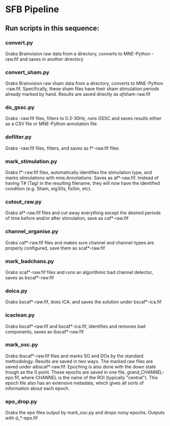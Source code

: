 # SFB Pipeline

## Run scripts in this sequence:

### convert.py
Grabs Brainvision raw data from a directory, converts to MNE-Python -raw.fif
and saves in another directory

### convert_sham.py
Grabs Brainvision raw sham data from a directory, converts to MNE-Python -raw.fif.
Specifically, these sham files have their sham stimulation periods already
marked by hand. Results are saved directly as *af*sham-raw.fif

### do_gssc.py
Grabs -raw.fif files, filters to 0.3-30Hz, runs GSSC and saves results either
as a CSV file or MNE-Python annotation file.

### dofilter.py
Grabs -raw.fif files, filters, and saves as f*-raw.fif files

### mark_stimulation.py
Grabs f*-raw.fif files, automatically identifies the stimulation type, and marks
stimulations with mne.Annotations. Saves as af*-raw.fif. Instead of having
T# (Tag) in the resulting filename, they will now have the identified condition
(e.g. Sham, eig30s, fix5m, etc).

### cutout_raw.py
Grabs af*-raw.fif files and cut away everything except the desired periods of
time before and/or after stimulation, save as caf*-raw.fif

### channel_organise.py
Grabs caf*-raw.fif files and makes sure channel and channel-types are properly
configured, save them as scaf*-raw.fif

### mark_badchans.py
Grabs scaf*-raw.fif files and runs an algorithmic bad channel detector, saves
as bscaf*-raw.fif

### doica.py
Grabs bscaf*-raw.fif, does ICA, and saves the solution under bscaf*-ica.fif

### icaclean.py
Grabs bscaf*-raw.fif and bscaf*-ica.fif, identifies and removes bad components,
saves as ibscaf*-raw.fif

### mark_osc.py
Grabs ibscaf*-raw.fif files and marks SO and DOs by the standard methodology.
Results are saved in two ways. The marked raw files are saved under
aibscaf*-raw.fif. Epoching is also done with the down state trough as the
0 point. These epochs are saved in one file, grand_CHANNEL-epo.fif, where
CHANNEL is the name of the ROI (typically "central"). This epoch file also
has an extensive metadata, which gives all sorts of information about each
epoch.

### epo_drop.py
Grabs the epo files output by mark_osc.py and drops noisy epochs. Outputs
with d_*-epo.fif
